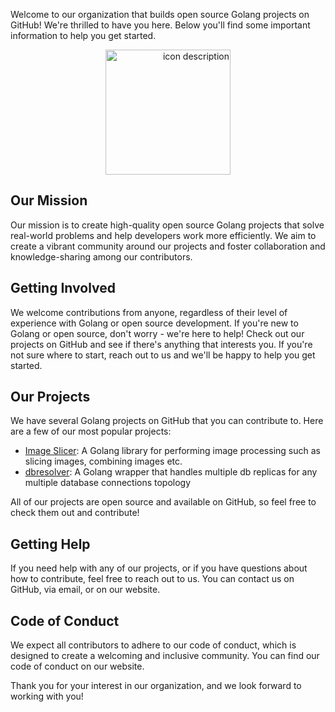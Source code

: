 Welcome to our organization that builds open source Golang projects on GitHub! We're thrilled to have you here. Below you'll find some important information to help you get started.

<p align="right">
  <img src="https://github.com/golangFame/.github/assets/24226219/58f6a2dd-132c-418c-b96b-3811924ea8ba" alt="icon description" width="200" height="200" style="display: block; margin: 0 auto;">
</p>

## Our Mission

Our mission is to create high-quality open source Golang projects that solve real-world problems and help developers work more efficiently. We aim to create a vibrant community around our projects and foster collaboration and knowledge-sharing among our contributors.

## Getting Involved

We welcome contributions from anyone, regardless of their level of experience with Golang or open source development. If you're new to Golang or open source, don't worry - we're here to help! Check out our projects on GitHub and see if there's anything that interests you. If you're not sure where to start, reach out to us and we'll be happy to help you get started.

## Our Projects

We have several Golang projects on GitHub that you can contribute to. Here are a few of our most popular projects:

-   [Image Slicer](https://github.com/golangFame/imageslicer): A Golang library for performing image processing such as slicing images, combining images etc.
-   [dbresolver](https://github.com/golangFame/dbresolver): A Golang wrapper that handles multiple db replicas for any multiple database connections topology


All of our projects are open source and available on GitHub, so feel free to check them out and contribute!

## Getting Help

If you need help with any of our projects, or if you have questions about how to contribute, feel free to reach out to us. You can contact us on GitHub, via email, or on our website.

## Code of Conduct

We expect all contributors to adhere to our code of conduct, which is designed to create a welcoming and inclusive community. You can find our code of conduct on our website.

Thank you for your interest in our organization, and we look forward to working with you!
